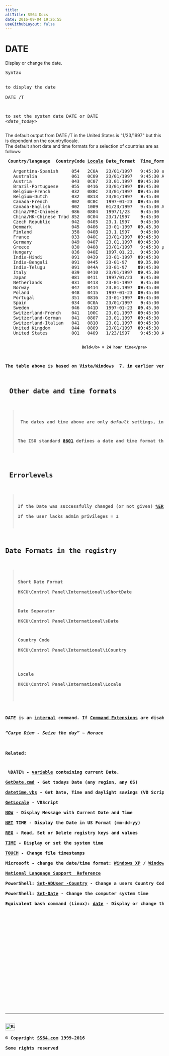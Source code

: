 ```yaml
---
title:
altTitle: SS64 Docs
date: 2016-09-04 19:26:55
useGithubLayout: false
---
```

<!-- #BeginLibraryItem "/Library/head_nt.lbi" --><!-- #EndLibraryItem --><h1>DATE</h1> 
<p>Display or change the date.</p>
<pre>Syntax

to display the date   
      DATE /T

to set the system date
      DATE
or
      DATE &lt;<i>date_today</i>&gt;</pre>
<p>The default output from DATE /T in the United States is "1/23/1997" but this is dependent on the country/locale.<br>
The default short date and time formats for a selection of countries  are as follows:</p>
<pre><b> Country/language  CountryCode <a href="../locale.html">Locale</a> Date_format  Time_format</b>
<br>   Argentina-Spanish     054   2C0A   23/01/1997   9:45:30 am
   Australia             061   0C09   23/01/1997   9:45:30 AM
   Austria               043   0C07   23.01.1997  <b>09</b>:45:30
   Brazil-Portuguese     055   0416   23/01/1997  <b>09</b>:45:30
   Belgium-French        032   080C   23/01/1997  <b>09</b>:45:30
   Belgium-Dutch         032   0813   23/01/1997   <b>9</b>:45:30
   Canada-French         002   0C0C   1997-01-23  <b>09</b>:45:30
   Canada-English        002   1009   01/23/1997   9:45:30 AM
   China/PRC-Chinese     086   0804   1997/1/23    <b>9</b>:45:30
   China/HK-Chinese Trad 852   0C04   23/1/1997    <b>9</b>:45:30
   Czech Republic        042   0405   23.1.1997    <b>9</b>:45:30 
   Denmark               045   0406   23-01-1997  <b>09</b>.45.30
   Finland               358   040B   23.1.1997    <b>9</b>:45:00
   France                033   040C   23/01/1997  <b>09</b>:45:30
   Germany               049   0407   23.01.1997  <b>09</b>:45:30
   Greece                030   0408   23/01/1997   9:45:30 μμ
   Hungary               036   040E   1997.01.23.  <b>9</b>:45:30 
   India-Hindi           091   0439   23-01-1997  <b>09</b>:45:30
   India-Bengali         091   0445   23-01-97    <b>09</b>.35.00 
   India-Telugu          091   044A   23-01-97    <b>09</b>:45:30 
   Italy                 039   0410   23/01/1997  <b>09</b>.45.30 
   Japan                 081   0411   1997/01/23   <b>9</b>:45:30
   Netherlands           031   0413   23-01-1997   <b>9</b>:45:30 
   Norway                047   0414   23.01.1997  <b>09</b>:45:30 
   Poland                048   0415   1997-01-23  <b>09</b>:45:30 
   Portugal              351   0816   23-01-1997  <b>09</b>:45:30 
   Spain                 034   0C0A   23/01/1997   <b>9</b>:45:30 
   Sweden                046   041D   1997-01-23  <b>09</b>.45.30
   Switzerland-French    041   100C   23.01.1997  <b>09</b>:45:30
   Switzerland-German    041   0807   23.01.1997  <b>09</b>:45:30
   Switzerland-Italian   041   0810   23.01.1997  <b>09</b>:45:30
   United Kingdom        044   0809   23/01/1997  <b>09</b>:45:30
   United States         001   0409   1/23/1997    9:45:30 AM<b>

                                      Bold</b> = 24 hour time</pre>
<p>The table above is based on Vista/Windows  7, in earlier versions of Windows the default short date format for most countries returns a 2 digit year.</p>
<h2> Other date and time formats</h2>
<blockquote>
<p> The dates and time above are only <i>default</i> settings, in the Control Panel users can change the date and time format including the date separator, 12/24 hour time and leading/trailing characters. Take care not make cultural assumptions about the users chosen date or time format.</p>
<p>The ISO standard <a href="../dates.html">8601</a> defines a date and time format that can be used internationally: <span class="code">YYYY-MM-DD</span> to avoid the confusion that is often caused by differences in language and local custom. ISO 8601 also recommends that 24 hour times have a leading zero (09:45), but not all countries follow this convention.</p>
</blockquote>
<h2> Errorlevels</h2>
<blockquote>
<p>If the Date was successfully changed (or not given) <a href="errorlevel.html">%ERRORLEVEL%</a> = 0<br> 
If the user lacks admin privileges = 1</p>
</blockquote>
<h2>Date Formats in the registry</h2>
<blockquote>
<p>Short Date Format<br>
<span class="code">HKCU\Control Panel\International\sShortDate</span></p>
<p>Date Separator<br>
<span class="code">HKCU\Control Panel\International\sDate</span></p>
<p>Country Code<br>
<span class="code">HKCU\Control Panel\International\iCountry</span><br>
</p>
<p>Locale<br>
<span class="code">HKCU\Control Panel\International\Locale</span><br>
</p>
</blockquote>
<p>DATE is an <a href="syntax-internal.html">internal</a> command. If <a href="cmd.html">Command Extensions</a> are disabled DATE will not support the /T switch<br><br>
<span class="quote"><i>“Carpe Diem - Seize the day” ~ Horace </i></span><b><br>
<br>
Related:</b></p>
<p> %DATE% - <a href="syntax-variables.html">variable</a> containing current Date. <br>
<a href="syntax-getdate.html">GetDate.cmd</a> - Get todays Date (any region, any OS)<br>
<a href="../vb/syntax-getdatetime.html">datetime.vbs</a> - Get Date, Time and daylight savings (VB Script)<br>
<a href="../vb/getlocale.html">GetLocale</a> - VBScript<br>
<a href="now.html">NOW</a> - Display Message with Current Date and Time<br>
<a href="net.html">NET</a> TIME - Display the Date in US Format (mm-dd-yy)<br>
<a href="reg.html">REG</a> - Read, Set or Delete registry keys and values <br>
<a href="time.html">TIME</a> - Display or set the system time<br>
<a href="touch.html">TOUCH</a> - Change file timestamps<br>
Microsoft - change the date/time format: <a href="https://support.microsoft.com/kb/307938">Windows XP</a> / <a href="http://windows.microsoft.com/en-gb/windows7/change-the-display-of-dates-times-currency-and-measurements">Windows 7</a><br>
<a href="http://www.microsoft.com/resources/msdn/goglobal/default.mspx">National Language Support  Reference</a><br>
PowerShell: <a href="../ps/set-aduser.html">Set-ADUser -Country</a> - Change a users Country Code and other settings. <br>
PowerShell: <a href="../ps/set-date.html">Set-Date</a> - Change the computer system time<br>
Equivalent bash command (Linux): <a href="../bash/date.html">date</a> - Display or change the date</p><!-- #BeginLibraryItem "/Library/foot_nt.lbi" --><p>
<!-- windows300 -->
<ins class="adsbygoogle" style="display:inline-block;width:300px;height:250px" data-ad-client="ca-pub-6140977852749469" data-ad-slot="7649547908"></ins>
<script>
(adsbygoogle = window.adsbygoogle || []).push({});
</script></p>
<hr>
<div id="bl" class="footer"><a href="date.html#"><img src="../images/top.png" width="30" height="22" alt="Back to the Top"></a></div>
<div id="br" class="footer, tagline">© Copyright <a href="../index.html">SS64.com</a> 1999-2016<br>
Some rights reserved</div><!-- #EndLibraryItem -->

